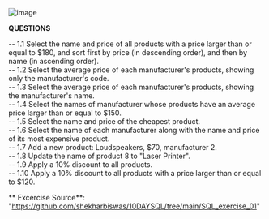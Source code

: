 ![image](https://user-images.githubusercontent.com/73824871/122379844-8a12c880-cf67-11eb-82fd-8cab2c47fad9.png)

**QUESTIONS**  

-- 1.1 Select the name and price of all products with a price larger than or equal to $180, and sort first by price (in descending order), and then by name (in ascending order).  
-- 1.2 Select the average price of each manufacturer's products, showing only the manufacturer's code.  
-- 1.3 Select the average price of each manufacturer's products, showing the manufacturer's name.  
-- 1.4 Select the names of manufacturer whose products have an average price larger than or equal to $150.  
-- 1.5 Select the name and price of the cheapest product.  
-- 1.6 Select the name of each manufacturer along with the name and price of its most expensive product.  
-- 1.7 Add a new product: Loudspeakers, $70, manufacturer 2.  
-- 1.8 Update the name of product 8 to "Laser Printer".  
-- 1.9 Apply a 10% discount to all products.  
-- 1.10 Apply a 10% discount to all products with a price larger than or equal to $120.  

** Excercise Source**: "https://github.com/shekharbiswas/10DAYSQL/tree/main/SQL_exercise_01"
